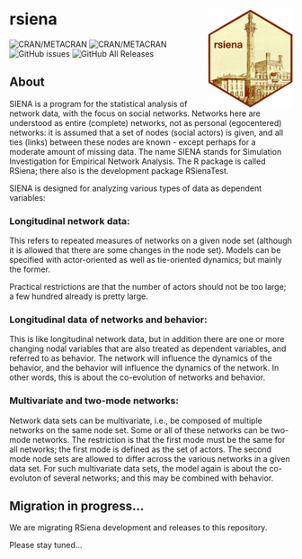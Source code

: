 # rsiena  <img src="inst/rsienalogo.png" align="right" width="150"/>

![CRAN/METACRAN](https://img.shields.io/cran/l/RSiena)
![CRAN/METACRAN](https://img.shields.io/cran/v/RSiena)
![GitHub issues](https://img.shields.io/github/issues-raw/snlab-nl/rsiena)
![GitHub All Releases](https://img.shields.io/github/downloads/snlab-nl/rsiena/total)

## About

SIENA is a program for the statistical analysis of network data, with the focus on social networks.
Networks here are understood as entire (complete) networks, not as personal (egocentered) networks: it is assumed that a set of nodes (social actors) is given, and all ties (links) between these nodes are known - except perhaps for a moderate amount of missing data.
The name SIENA stands for Simulation Investigation for Empirical Network Analysis.
The R package is called RSiena; there also is the development package RSienaTest.

SIENA is designed for analyzing various types of data as dependent variables:

### Longitudinal network data:
This refers to repeated measures of networks on a given node set (although it is allowed that there are some changes in the node set). Models can be specified with actor-oriented as well as tie-oriented dynamics; but mainly the former.

Practical restrictions are that the number of actors should not be too large; a few hundred already is pretty large.

### Longitudinal data of networks and behavior:
This is like longitudinal network data, but in addition there are one or more changing nodal variables that are also treated as dependent variables, and referred to as behavior. The network will influence the dynamics of the behavior, and the behavior will influence the dynamics of the network. In other words, this is about the co-evolution of networks and behavior.

### Multivariate and two-mode networks:
Network data sets can be multivariate, i.e., be composed of multiple networks on the same node set.
Some or all of these networks can be two-mode networks. The restriction is that the first mode must be the same for all networks; the first mode is defined as the set of actors. The second mode node sets are allowed to differ across the various networks in a given data set. For such multivariate data sets, the model again is about the co-evoluton of several networks; and this may be combined with behavior. 

## Migration in progress...

We are migrating RSiena development and releases to this repository.

Please stay tuned...
